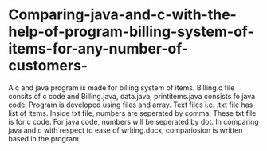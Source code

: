 # Comparing-java-and-c-with-the-help-of-program-billing-system-of-items-for-any-number-of-customers-
A c and java program is made for billing system of items. Billing.c file consits of c code and Billing.java, data.java, printitems.java consists fo java code.
Program is developed using files and array.
Text files i.e. .txt file has list of items. Inside txt file, numbers are seperated by comma. These txt file is for c code. For java code, numbers will be seperated by dot.
In comparing java and c with respect to ease of writing.docx, compariosion is written based in the program.
